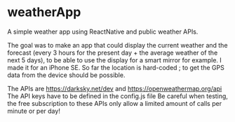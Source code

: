 # weatherApp
A simple weather app using ReactNative and public weather APIs.

The goal was to make an app that could display the current weather and the forecast (every 3 hours for the present day + the average weather of the next 5 days), to be able to use the display for a smart mirror for example.
I made it for an iPhone SE.
So far the location is hard-coded ; to get the GPS data from the device should be possible.

The APIs are https://darksky.net/dev and https://openweathermap.org/api
The API keys have to be defined in the config.js file
Be careful when testing, the free subscription to these APIs only allow a limited amount of calls per minute or per day!
